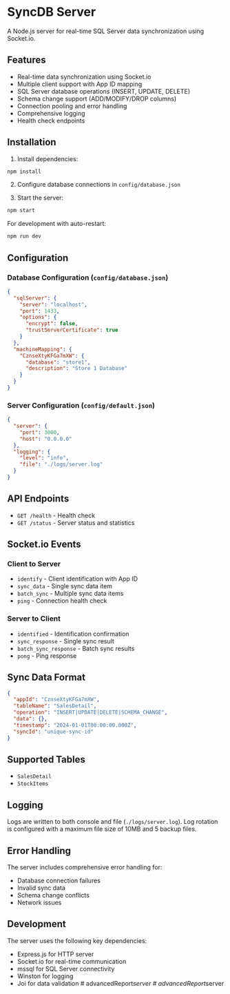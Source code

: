 # SyncDB Server

A Node.js server for real-time SQL Server data synchronization using Socket.io.

## Features

- Real-time data synchronization using Socket.io
- Multiple client support with App ID mapping
- SQL Server database operations (INSERT, UPDATE, DELETE)
- Schema change support (ADD/MODIFY/DROP columns)
- Connection pooling and error handling
- Comprehensive logging
- Health check endpoints

## Installation

1. Install dependencies:
```bash
npm install
```

2. Configure database connections in `config/database.json`

3. Start the server:
```bash
npm start
```

For development with auto-restart:
```bash
npm run dev
```

## Configuration

### Database Configuration (`config/database.json`)

```json
{
  "sqlServer": {
    "server": "localhost",
    "port": 1433,
    "options": {
      "encrypt": false,
      "trustServerCertificate": true
    }
  },
  "machineMapping": {
    "CznseXtyKFGa7mXW": {
      "database": "store1",
      "description": "Store 1 Database"
    }
  }
}
```

### Server Configuration (`config/default.json`)

```json
{
  "server": {
    "port": 3000,
    "host": "0.0.0.0"
  },
  "logging": {
    "level": "info",
    "file": "./logs/server.log"
  }
}
```

## API Endpoints

- `GET /health` - Health check
- `GET /status` - Server status and statistics

## Socket.io Events

### Client to Server

- `identify` - Client identification with App ID
- `sync_data` - Single sync data item
- `batch_sync` - Multiple sync data items
- `ping` - Connection health check

### Server to Client

- `identified` - Identification confirmation
- `sync_response` - Single sync result
- `batch_sync_response` - Batch sync results
- `pong` - Ping response

## Sync Data Format

```json
{
  "appId": "CznseXtyKFGa7mXW",
  "tableName": "SalesDetail",
  "operation": "INSERT|UPDATE|DELETE|SCHEMA_CHANGE",
  "data": {},
  "timestamp": "2024-01-01T00:00:00.000Z",
  "syncId": "unique-sync-id"
}
```

## Supported Tables

- `SalesDetail`
- `StockItems`

## Logging

Logs are written to both console and file (`./logs/server.log`). Log rotation is configured with a maximum file size of 10MB and 5 backup files.

## Error Handling

The server includes comprehensive error handling for:
- Database connection failures
- Invalid sync data
- Schema change conflicts
- Network issues

## Development

The server uses the following key dependencies:
- Express.js for HTTP server
- Socket.io for real-time communication
- mssql for SQL Server connectivity
- Winston for logging
- Joi for data validation #   a d v a n c e d R e p o r t _ s e r v e r  
 #   a d v a n c e d R e p o r t _ s e r v e r  
 